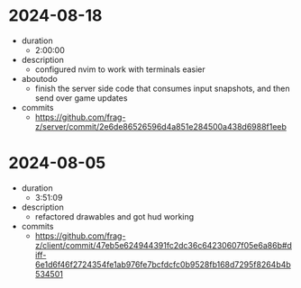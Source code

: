 # 2024-08-18
- duration
  - 2:00:00
- description
  - configured nvim to work with terminals easier
- aboutodo
  - finish the server side code that consumes input snapshots, and then send over game updates
- commits
  - https://github.com/frag-z/server/commit/2e6de86526596d4a851e284500a438d6988f1eeb

# 2024-08-05
- duration
  - 3:51:09
- description
  - refactored drawables and got hud working
- commits
  - https://github.com/frag-z/client/commit/47eb5e624944391fc2dc36c64230607f05e6a86b#diff-6e1d6f46f2724354fe1ab976fe7bcfdcfc0b9528fb168d7295f8264b4b534501
